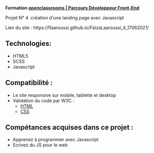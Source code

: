 __Formation <a href="https://openclassrooms.com/fr/paths/314-developpeur-front-end">openclassrooms | Parcours Développeur Front-End</a>__
<p>Projet N° 4 :création d'une landing page avec Javascript</p>
<p>Lien du site : https://flaaroussi.github.io/FaizaLaaroussi_4_17062021/</p> 

## Technologies:
   * HTML5
   * SCSS
   * Javascript

## Compatibilité :
   * Le site responsive sur mobile, tablette et desktop
   * Validation du code par W3C :
      - <a href="https://validator.w3.org/nu/?doc=https%3A%2F%2Fflaaroussi.github.io%2FFaizaLaaroussi_4_17062021%2F">HTML</a>
      - <a href="http://jigsaw.w3.org/css-validator/validator?uri=https%3A%2F%2Fflaaroussi.github.io%2FFaizaLaaroussi_4_17062021%2F&profile=css3svg&usermedium=all&warning=1&vextwarning=&lang=fr">CSS</a>
      
## Compétances acquises dans ce projet :
   * Apprenez à programmer avec Javascript
   * Ecrivez du JS pour le web